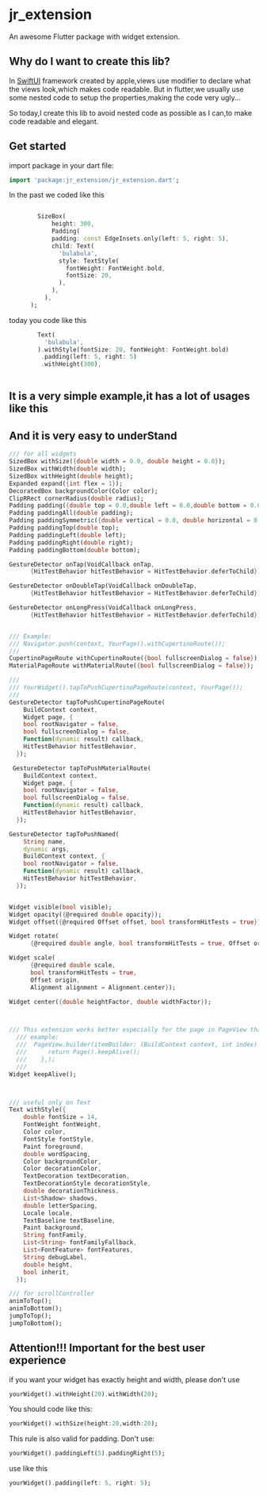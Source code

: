 # jr_extension

An awesome Flutter package with widget extension.

## Why do I want to create this lib?
In [SwiftUI](https://developer.apple.com/xcode/swiftui/) framework created by apple,views use modifier to declare what the views look,which makes code readable.
But in flutter,we usually use some nested code to setup the properties,making the code very ugly...

So today,I create this lib to avoid nested code as possible as I can,to make code readable and elegant.


## Get started


import package in your dart file:
```dart
import 'package:jr_extension/jr_extension.dart';
```


In the past we coded like this
```dart

        SizeBox(
            height: 300,
            Padding(
            padding: const EdgeInsets.only(left: 5, right: 5),
            child: Text(
              'bulabula',
              style: TextStyle(
                fontWeight: FontWeight.bold,
                fontSize: 20,
              ),
            ),
          ),
      );
```

today you code like this
```dart
        Text(
          'bulabula',
        ).withStyle(fontSize: 20, fontWeight: FontWeight.bold)
         .padding(left: 5, right: 5)
         .withHeight(300),
         
```

## It is a very simple example,it has a lot of usages like this
## And it is very easy to underStand 
```dart
/// for all widgets
SizedBox withSize({double width = 0.0, double height = 0.0});
SizedBox withWidth(double width);
SizedBox withHeight(double height);
Expanded expand({int flex = 1});
DecoratedBox backgroundColor(Color color);
ClipRRect cornerRadius(double radius);
Padding padding({double top = 0.0,double left = 0.0,double bottom = 0.0,double right = 0.0});
Padding paddingAll(double padding);
Padding paddingSymmetric({double vertical = 0.0, double horizontal = 0.0});
Padding paddingTop(double top);
Padding paddingLeft(double left);
Padding paddingRight(double right);
Padding paddingBottom(double bottom);

GestureDetector onTap(VoidCallback onTap,
      {HitTestBehavior hitTestBehavior = HitTestBehavior.deferToChild});

GestureDetector onDoubleTap(VoidCallback onDoubleTap,
      {HitTestBehavior hitTestBehavior = HitTestBehavior.deferToChild});

GestureDetector onLongPress(VoidCallback onLongPress,
      {HitTestBehavior hitTestBehavior = HitTestBehavior.deferToChild});


/// Example:
/// Navigator.push(context, YourPage().withCupertinoRoute());
///
CupertinoPageRoute withCupertinoRoute({bool fullscreenDialog = false});
MaterialPageRoute withMaterialRoute({bool fullscreenDialog = false});

///
/// YourWidget().tapToPushCupertinoPageRoute(context, YourPage());
///         
GestureDetector tapToPushCupertinoPageRoute(
    BuildContext context,
    Widget page, {
    bool rootNavigator = false,
    bool fullscreenDialog = false,
    Function(dynamic result) callback,
    HitTestBehavior hitTestBehavior,
  });

 GestureDetector tapToPushMaterialRoute(
    BuildContext context,
    Widget page, {
    bool rootNavigator = false,
    bool fullscreenDialog = false,
    Function(dynamic result) callback,
    HitTestBehavior hitTestBehavior,
  });

GestureDetector tapToPushNamed(
    String name,
    dynamic args,
    BuildContext context, {
    bool rootNavigator = false,
    Function(dynamic result) callback,
    HitTestBehavior hitTestBehavior,
  });


Widget visible(bool visible);
Widget opacity({@required double opacity});
Widget offset({@required Offset offset, bool transformHitTests = true});

Widget rotate(
      {@required double angle, bool transformHitTests = true, Offset origin});

Widget scale(
      {@required double scale,
      bool transformHitTests = true,
      Offset origin,
      Alignment alignment = Alignment.center});

Widget center({double heightFactor, double widthFactor});



/// This extension works better especially for the page in PageView that will be kept alive
  /// example:
  ///  PageView.builder(itemBuilder: (BuildContext context, int index) {
  ///      return Page().keepAlive();
  ///    },);
  ///
Widget keepAlive(); 



/// useful only on Text 
Text withStyle({
    double fontSize = 14,
    FontWeight fontWeight,
    Color color,
    FontStyle fontStyle,
    Paint foreground,
    double wordSpacing,
    Color backgroundColor,
    Color decorationColor,
    TextDecoration textDecoration,
    TextDecorationStyle decorationStyle,
    double decorationThickness,
    List<Shadow> shadows,
    double letterSpacing,
    Locale locale,
    TextBaseline textBaseline,
    Paint background,
    String fontFamily,
    List<String> fontFamilyFallback,
    List<FontFeature> fontFeatures,
    String debugLabel,
    double height,
    bool inherit,
  });

/// for scrollController
animToTop();
animToBottom();
jumpToTop();
jumpToBottom();
```


## Attention!!! Important for the best user experience
if you want your widget has exactly height and width,
please don't use

```dart
yourWidget().withHeight(20).withWidth(20);
```

You should code like this:

```dart
yourWidget().withSize(height:20,width:20);
```
This rule is also valid for padding.
Don't use:
```dart
yourWidget().paddingLeft(5).paddingRight(5);
```

use like this
```dart
yourWidget().padding(left: 5, right: 5);
```

